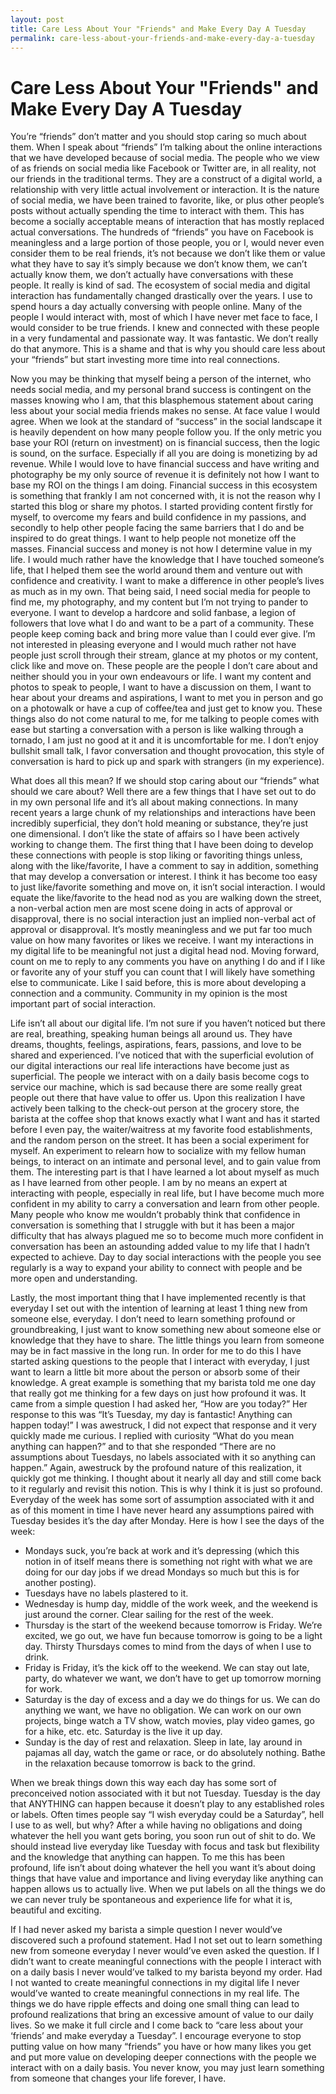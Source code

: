 ```yaml
---
layout: post
title: Care Less About Your "Friends" and Make Every Day A Tuesday
permalink: care-less-about-your-friends-and-make-every-day-a-tuesday
---
```

# Care Less About Your "Friends" and Make Every Day A Tuesday

You’re “friends” don’t matter and you should stop caring so much about them. When I speak about “friends” I’m talking about the online interactions that we have developed because of social media. The people who we view of as friends on social media like Facebook or Twitter are, in all reality, not our friends in the traditional terms. They are a construct of a digital world, a relationship with very little actual involvement or interaction. It is the nature of social media, we have been trained to favorite, like, or plus other people’s posts without actually spending the time to interact with them. This has become a socially acceptable means of interaction that has mostly replaced actual conversations. The hundreds of “friends” you have on Facebook is meaningless and a large portion of those people, you or I, would never even consider them to be real friends, it’s not because we don’t like them or value what they have to say it’s simply because we don’t know them, we can’t actually know them, we don’t actually have conversations with these people. It really is kind of sad. The ecosystem of social media and digital interaction has fundamentally changed drastically over the years. I use to spend hours a day actually conversing with people online. Many of the people I would interact with, most of which I have never met face to face, I would consider to be true friends. I knew and connected with these people in a very fundamental and passionate way. It was fantastic. We don’t really do that anymore. This is a shame and that is why you should care less about your “friends” but start investing more time into real connections.

Now you may be thinking that myself being a person of the internet, who needs social media, and my personal brand success is contingent on the masses knowing who I am, that this blasphemous statement about caring less about your social media friends makes no sense. At face value I would agree. When we look at the standard of “success” in the social landscape it is heavily dependent on how many people follow you. If the only metric you base your ROI (return on investment) on is financial success, then the logic is sound, on the surface. Especially if all you are doing is monetizing by ad revenue. While I would love to have financial success and have writing and photography be my only source of revenue it is definitely not how I want to base my ROI on the things I am doing. Financial success in this ecosystem is something that frankly I am not concerned with, it is not the reason why I started this blog or share my photos. I started providing content firstly for myself, to overcome my fears and build confidence in my passions, and secondly to help other people facing the same barriers that I do and be inspired to do great things. I want to help people not monetize off the masses. Financial success and money is not how I determine value in my life. I would much rather have the knowledge that I have touched someone’s life, that I helped them see the world around them and venture out with confidence and creativity. I want to make a difference in other people’s lives as much as in my own. That being said, I need social media for people to find me, my photography, and my content but I’m not trying to pander to everyone. I want to develop a hardcore and solid fanbase, a legion of followers that love what I do and want to be a part of a community. These people keep coming back and bring more value than I could ever give. I’m not interested in pleasing everyone and I would much rather not have people just scroll through their stream, glance at my photos or my content, click like and move on. These people are the people I don’t care about and neither should you in your own endeavours or life. I want my content and photos to speak to people, I want to have a discussion on them, I want to hear about your dreams and aspirations, I want to met you in person and go on a photowalk or have a cup of coffee/tea and just get to know you. These things also do not come natural to me, for me talking to people comes with ease but starting a conversation with a person is like walking through a tornado, I am just no good at it and it is uncomfortable for me. I don’t enjoy bullshit small talk, I favor conversation and thought provocation, this style of conversation is hard to pick up and spark with strangers (in my experience).

What does all this mean? If we should stop caring about our “friends” what should we care about? Well there are a few things that I have set out to do in my own personal life and it’s all about making connections. In many recent years a large chunk of my relationships and interactions have been incredibly superficial, they don’t hold meaning or substance, they’re just one dimensional. I don’t like the state of affairs so I have been actively working to change them. The first thing that I have been doing to develop these connections with people is stop liking or favoriting things unless, along with the like/favorite, I have a comment to say in addition, something that may develop a conversation or interest. I think it has become too easy to just like/favorite something and move on, it isn’t social interaction. I would equate the like/favorite to the head nod as you are walking down the street, a non-verbal action men are most scene doing in acts of approval or disapproval, there is no social interaction just an implied non-verbal act of approval or disapproval. It’s mostly meaningless and we put far too much value on how many favorites or likes we receive. I want my interactions in my digital life to be meaningful not just a digital head nod. Moving forward, count on me to reply to any comments you have on anything I do and if I like or favorite any of your stuff you can count that I will likely have something else to communicate. Like I said before, this is more about developing a connection and a community. Community in my opinion is the most important part of social interaction.

Life isn’t all about our digital life. I’m not sure if you haven’t noticed but there are real, breathing, speaking human beings all around us. They have dreams, thoughts, feelings, aspirations, fears, passions, and love to be shared and experienced. I’ve noticed that with the superficial evolution of our digital interactions our real life interactions have become just as superficial. The people we interact with on a daily basis become cogs to service our machine, which is sad because there are some really great people out there that have value to offer us. Upon this realization I have actively been talking to the check-out person at the grocery store, the barista at the coffee shop that knows exactly what I want and has it started before I even pay, the waiter/waitress at my favorite food establishments, and the random person on the street. It has been a social experiment for myself. An experiment to relearn how to socialize with my fellow human beings, to interact on an intimate and personal level, and to gain value from them. The interesting part is that I have learned a lot about myself as much as I have learned from other people. I am by no means an expert at interacting with people, especially in real life, but I have become much more confident in my ability to carry a conversation and learn from other people. Many people who know me wouldn’t probably think that confidence in conversation is something that I struggle with but it has been a major difficulty that has always plagued me so to become much more confident in conversation has been an astounding added value to my life that I hadn’t expected to achieve. Day to day social interactions with the people you see regularly is a way to expand your ability to connect with people and be more open and understanding.

Lastly, the most important thing that I have implemented recently is that everyday I set out with the intention of learning at least 1 thing new from someone else, everyday. I don’t need to learn something profound or groundbreaking, I just want to know something new about someone else or knowledge that they have to share. The little things you learn from someone may be in fact massive in the long run. In order for me to do this I have started asking questions to the people that I interact with everyday, I just want to learn a little bit more about the person or absorb some of their knowledge. A great example is something that my barista told me one day that really got me thinking for a few days on just how profound it was. It came from a simple question I had asked her, “How are you today?” Her response to this was “It’s Tuesday, my day is fantastic! Anything can happen today!” I was awestruck, I did not expect that response and it very quickly made me curious. I replied with curiosity “What do you mean anything can happen?” and to that she responded “There are no assumptions about Tuesdays, no labels associated with it so anything can happen.” Again, awestruck by the profound nature of this realization, it quickly got me thinking. I thought about it nearly all day and still come back to it regularly and revisit this notion. This is why I think it is just so profound. Everyday of the week has some sort of assumption associated with it and as of this moment in time I have never heard any assumptions paired with Tuesday besides it’s the day after Monday. Here is how I see the days of the week:

- Mondays suck, you’re back at work and it’s depressing (which this notion in of itself means there is something not right with what we are doing for our day jobs if we dread Mondays so much but this is for another posting).
- Tuesdays have no labels plastered to it.
- Wednesday is hump day, middle of the work week, and the weekend is just around the corner. Clear sailing for the rest of the week.
- Thursday is the start of the weekend because tomorrow is Friday. We’re excited, we go out, we have fun because tomorrow is going to be a light day. Thirsty Thursdays comes to mind from the days of when I use to drink.
- Friday is Friday, it’s the kick off to the weekend. We can stay out late, party, do whatever we want, we don’t have to get up tomorrow morning for work.
- Saturday is the day of excess and a day we do things for us. We can do anything we want, we have no obligation. We can work on our own projects, binge watch a TV show, watch movies, play video games, go for a hike, etc. etc. Saturday is the live it up day.
- Sunday is the day of rest and relaxation. Sleep in late, lay around in pajamas all day, watch the game or race, or do absolutely nothing. Bathe in the relaxation because tomorrow is back to the grind. 

When we break things down this way each day has some sort of preconceived notion associated with it but not Tuesday. Tuesday is the day that ANYTHING can happen because it doesn’t play to any established roles or labels. Often times people say “I wish everyday could be a Saturday”, hell I use to as well, but why? After a while having no obligations and doing whatever the hell you want gets boring, you soon run out of shit to do. We should instead live everyday like Tuesday with focus and task but flexibility and the knowledge that anything can happen. To me this has been profound, life isn’t about doing whatever the hell you want it’s about doing things that have value and importance and living everyday like anything can happen allows us to actually live. When we put labels on all the things we do we can never truly be spontaneous and experience life for what it is, beautiful and exciting.

If I had never asked my barista a simple question I never would’ve discovered such a profound statement. Had I not set out to learn something new from someone everyday I never would’ve even asked the question. If I didn’t want to create meaningful connections with the people I interact with on a daily basis I never would’ve talked to my barista beyond my order. Had I not wanted to create meaningful connections in my digital life I never would’ve wanted to create meaningful connections in my real life. The things we do have ripple effects and doing one small thing can lead to profound realizations that bring an excessive amount of value to our daily lives. So we make it full circle and I come back to “care less about your ‘friends’ and make everyday a Tuesday”. I encourage everyone to stop putting value on how many “friends” you have or how many likes you get and put more value on developing deeper connections with the people we interact with on a daily basis. You never know, you may just learn something from someone that changes your life forever, I have.
